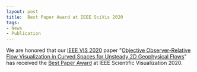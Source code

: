 ```yaml
---
layout: post
title:  Best Paper Award at IEEE SciVis 2020
tags:
- News
- Publication
---
```

We are honored that our <a href="http://ieeevis.org/year/2020/welcome" target="_blank">IEEE VIS 2020</a> paper "<a href="./research/killingsurfaces/" target="_blank">Objective Observer-Relative Flow Visualization in Curved Spaces for Unsteady 2D Geophysical Flows</a>" has received the <a href="http://ieeevis.org/year/2020/info/awards/best-paper-awards" target="_blank">Best Paper Award</a> at IEEE Scientific Visualization 2020.
